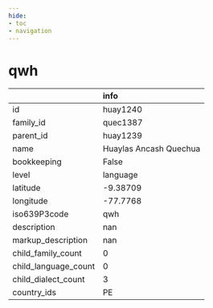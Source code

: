 ```yaml
---
hide:
- toc
- navigation
---
```

# qwh
|                      | info                   |
|:---------------------|:-----------------------|
| id                   | huay1240               |
| family_id            | quec1387               |
| parent_id            | huay1239               |
| name                 | Huaylas Ancash Quechua |
| bookkeeping          | False                  |
| level                | language               |
| latitude             | -9.38709               |
| longitude            | -77.7768               |
| iso639P3code         | qwh                    |
| description          | nan                    |
| markup_description   | nan                    |
| child_family_count   | 0                      |
| child_language_count | 0                      |
| child_dialect_count  | 3                      |
| country_ids          | PE                     |